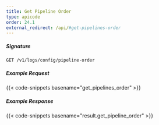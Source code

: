 ```yaml
---
title: Get Pipeline Order
type: apicode
order: 24.1
external_redirect: /api/#get-pipelines-order
---
```


##### Signature

`GET /v1/logs/config/pipeline-order`

##### Example Request
{{< code-snippets basename="get_pipelines_order" >}}

##### Example Response
{{< code-snippets basename="result.get_pipeline_order" >}}
